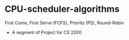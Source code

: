 # CPU-scheduler-algorithms
First Come, First Serve (FCFS), Priority (PS),  Round-Robin  

- A segment of Project for CS 2200
